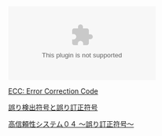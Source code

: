 
![](hamming.xlsx)

[ECC: Error Correction Code](http://altmo.html.xdomain.jp/src_00/2015_0150/00.html)

[誤り検出符号と誤り訂正符号](http://www.akita-pu.ac.jp/system/elect/ins/kusakari/japanese/teaching/InfoTheo/2009/note/10.pdf)

[高信頼性システム０４ ～誤り訂正符号～](http://www.ecei.tohoku.ac.jp/hariyama/lecture/dependable/dependable04-2019.pdf)
